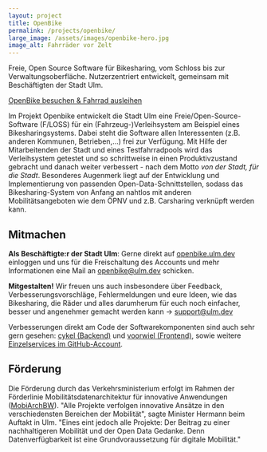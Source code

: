 ```yaml
---
layout: project
title: OpenBike
permalink: /projects/openbike/
large_image: /assets/images/openbike-hero.jpg
image_alt: Fahrräder vor Zelt
---
```


Freie, Open Source Software für Bikesharing, vom Schloss bis zur Verwaltungsoberfläche. Nutzerzentriert entwickelt, gemeinsam mit Beschäftigten der Stadt Ulm.

<a class="usa-button" href="https://openbike.ulm.dev">OpenBike besuchen &amp; Fahrrad ausleihen</a>

Im Projekt Openbike entwickelt die Stadt Ulm eine Freie/Open-Source-Software (F/LOSS) für ein (Fahrzeug-)Verleihsystem am Beispiel eines Bikesharingsystems. Dabei steht die Software allen Interessenten (z.B. anderen Kommunen, Betrieben,…) frei zur Verfügung. Mit Hilfe der Mitarbeitenden der Stadt und eines Testfahrradpools wird das Verleihsystem getestet und so schrittweise in einen Produktivzustand gebracht und danach weiter verbessert - nach dem Motto *von der Stadt, für die Stadt*. Besonderes Augenmerk liegt auf der Entwicklung und Implementierung von passenden Open-Data-Schnittstellen, sodass das Bikesharing-System von Anfang an nahtlos mit anderen Mobilitätsangeboten wie dem ÖPNV und z.B. Carsharing verknüpft werden kann.


## Mitmachen

**Als Beschäftigte:r der Stadt Ulm**: Gerne direkt auf [openbike.ulm.dev](https://openbike.ulm.dev) einloggen und uns für die Freischaltung des Accounts und mehr Informationen eine Mail an [openbike@ulm.dev](mailto:openbike@ulm.dev) schicken.

**Mitgestalten!** Wir freuen uns auch insbesondere über Feedback, Verbesserungsvorschläge, Fehlermeldungen und eure Ideen, wie das Bikesharing, die Räder und alles darumherum für euch noch einfacher, besser und angenehmer gemacht werden kann &rarr; [support@ulm.dev](mailto:support@ulm.dev)

Verbesserungen direkt am Code der Softwarekomponenten sind auch sehr gern gesehen: [cykel (Backend)](https://github.com/stadtulm/cykel) und [voorwiel (Frontend)](https://github.com/stadtulm/voorwiel), sowie weitere [Einzelservices im GitHub-Account](https://github.com/stadtulm).

## Förderung

Die Förderung durch das Verkehrsministerium erfolgt im Rahmen der Förderlinie Mobilitätsdatenarchitektur für innovative Anwendungen ([MobiArchBW](https://vm.baden-wuerttemberg.de/de/service/presse/pressemitteilung/pid/verkehrsministerium-foerdert-innovative-nutzung-von-mobilitaetsdaten-zur-verkehrssteuerung-und-entla/)). "Alle Projekte verfolgen innovative Ansätze in den verschiedensten Bereichen der Mobilität", sagte Minister Hermann beim Auftakt in Ulm. "Eines eint jedoch alle Projekte: Der Beitrag zu einer nachhaltigeren Mobilität und der Open Data Gedanke. Denn Datenverfügbarkeit ist eine Grundvoraussetzung für digitale Mobilität."